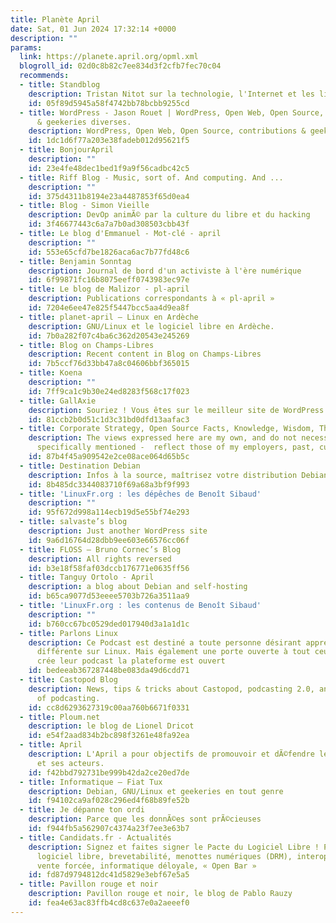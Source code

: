 ```yaml
---
title: Planète April
date: Sat, 01 Jun 2024 17:32:14 +0000
description: ""
params:
  link: https://planete.april.org/opml.xml
  blogroll_id: 02d0c8b82c7ee834d3f2cfb7fec70c04
  recommends:
  - title: Standblog
    description: Tristan Nitot sur la technologie, l'Internet et les libertés numériques
    id: 05f89d5945a58f4742bb78bcbb9255cd
  - title: WordPress - Jason Rouet | WordPress, Open Web, Open Source, contributions
      & geekeries diverses.
    description: WordPress, Open Web, Open Source, contributions & geekeries diverses.
    id: 1dc1d6f77a203e38fadeb012d95621f5
  - title: BonjourApril
    description: ""
    id: 23e4fe48dec1bed1f9a9f56cadbc42c5
  - title: Riff Blog - Music, sort of. And computing. And ...
    description: ""
    id: 375d4311b8194e23a4487853f65d0ea4
  - title: Blog - Simon Vieille
    description: DevOp animÃ© par la culture du libre et du hacking
    id: 3f46677443c6a7a7b0ad308503cbb43f
  - title: Le blog d'Emmanuel - Mot-clé - april
    description: ""
    id: 553e65cfd7be1826aca6ac7b77fd48c6
  - title: Benjamin Sonntag
    description: Journal de bord d'un activiste à l'ère numérique
    id: 6f99871fc16b8075eeff0743983ec97e
  - title: Le blog de Malizor - pl-april
    description: Publications correspondants à « pl-april »
    id: 7204e6ee47e825f5447bcc5aa4d9ea8f
  - title: planet-april – Linux en Ardèche
    description: GNU/Linux et le logiciel libre en Ardèche.
    id: 7b0a282f07c4ba6c362d20543e245269
  - title: Blog on Champs-Libres
    description: Recent content in Blog on Champs-Libres
    id: 7b5ccf76d33bb47a8c04606bbf365015
  - title: Koena
    description: ""
    id: 7ff9ca1c9b30e24ed8283f568c17f023
  - title: GallAxie
    description: Souriez ! Vous êtes sur le meilleur site de WordPress.com
    id: 81ccb2b0d51c1d3c31bd0dfd13aafac3
  - title: Corporate Strategy, Open Source Facts, Knowledge, Wisdom, Thoughts
    description: The views expressed here are my own, and do not necessarily - unless
      specifically mentioned -  reflect those of my employers, past, current, or future.
    id: 87b4f45a909542e2ce08ace064d65b5c
  - title: Destination Debian
    description: Infos à la source, maîtrisez votre distribution Debian/Ubuntu
    id: 8b485dc3344083710f69a68a3bf9f993
  - title: 'LinuxFr.org : les dépêches de Benoît Sibaud'
    description: ""
    id: 95f672d998a114ecb19d5e55bf74e293
  - title: salvaste’s blog
    description: Just another WordPress site
    id: 9a6d16764d28dbb9ee603e66576cc06f
  - title: FLOSS – Bruno Cornec’s Blog
    description: All rights reversed
    id: b3e18f58faf03dccb176771e0635ff56
  - title: Tanguy Ortolo - April
    description: a blog about Debian and self-hosting
    id: b65ca9077d53eeee5703b726a3511aa9
  - title: 'LinuxFr.org : les contenus de Benoît Sibaud'
    description: ""
    id: b760cc67bc0529ded017940d3a1a1d1c
  - title: Parlons Linux
    description: Ce Podcast est destiné a toute personne désirant apprendre de manière
      différente sur Linux. Mais également une porte ouverte à tout ceux qui désire
      crée leur podcast la plateforme est ouvert
    id: bedeeab367287448be083da49d6cdd71
  - title: Castopod Blog
    description: News, tips & tricks about Castopod, podcasting 2.0, and the future
      of podcasting.
    id: cc8d6293627319c00aa760b6671f0331
  - title: Ploum.net
    description: le blog de Lionel Dricot
    id: e54f2aad834b2bc898f3261e48fa92ea
  - title: April
    description: L'April a pour objectifs de promouvoir et dÃ©fendre le logiciel libre
      et ses acteurs.
    id: f42bbd792731be999b42da2ce20ed7de
  - title: Informatique – Fiat Tux
    description: Debian, GNU/Linux et geekeries en tout genre
    id: f94102ca9af028c296ed4f68b89fe52b
  - title: Je dépanne ton ordi
    description: Parce que les donnÃ©es sont prÃ©cieuses
    id: f944fb5a562907c4374a23f7ee3e63b7
  - title: Candidats.fr - Actualités
    description: Signez et faites signer le Pacte du Logiciel Libre ! Priorité au
      logiciel libre, brevetabilité, menottes numériques (DRM), interopérabilité,
      vente forcée, informatique déloyale, « Open Bar »
    id: fd87d9794812dc41d5829e3ebf67e5a5
  - title: Pavillon rouge et noir
    description: Pavillon rouge et noir, le blog de Pablo Rauzy
    id: fea4e63ac83ffb4cd8c637e0a2aeeef0
---
```

